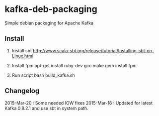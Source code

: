 kafka-deb-packaging
===================

Simple debian packaging for Apache Kafka

## Install
1) Install sbt
http://www.scala-sbt.org/release/tutorial/Installing-sbt-on-Linux.html

2) Install fpm
apt-get install ruby-dev gcc make
gem install fpm

3) Run script
bash build_kafka.sh <build-version>


## Changelog

2015-Mar-20 : Some needed IOW fixes
2015-Mar-18 : Updated for latest Kafka 0.8.2.1 and use sbt in system path.

